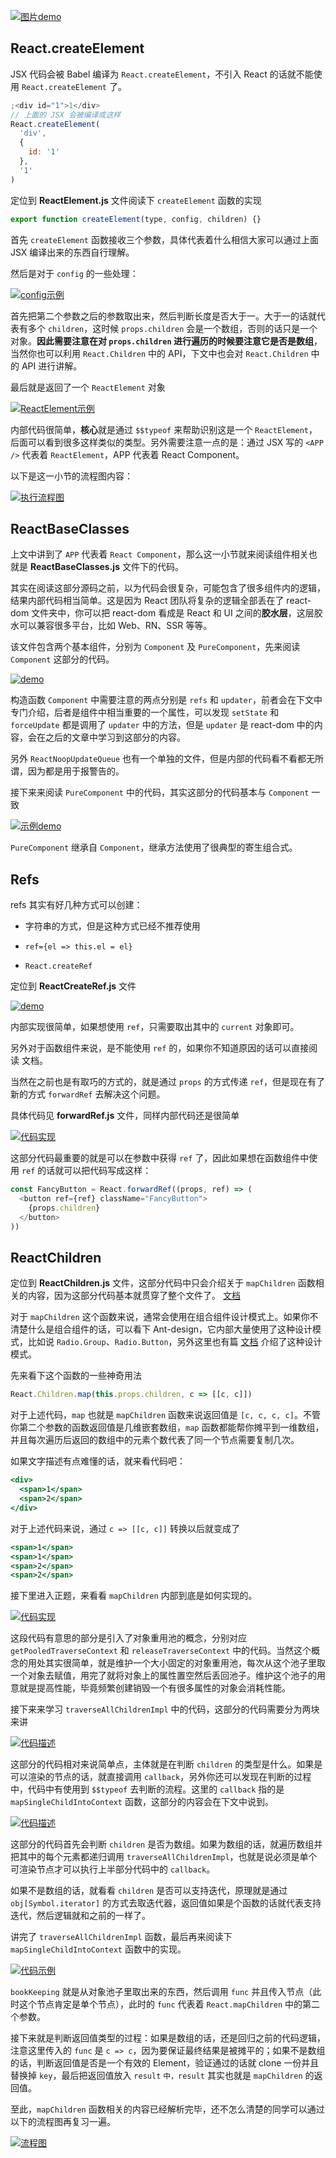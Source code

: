 <a data-fancybox title="图片demo" href="/notes/assets/reactIloveDeveplo/2019-06-01-032355.png">![图片demo](/notes/assets/reactIloveDeveplo/2019-06-01-032355.png)</a>

**React.createElement**
---

JSX 代码会被 Babel 编译为 `React.createElement`，不引入 React 的话就不能使用 `React.createElement` 了。

```jsx
;<div id="1">1</div>
// 上面的 JSX 会被编译成这样
React.createElement(
  'div',
  {
    id: '1'
  },
  '1'
)
```

定位到 **ReactElement.js** 文件阅读下 `createElement` 函数的实现

```js
export function createElement(type, config, children) {}
```

首先 `createElement` 函数接收三个参数，具体代表着什么相信大家可以通过上面 JSX 编译出来的东西自行理解。

然后是对于 `config` 的一些处理：

<a data-fancybox title="config示例" href="/notes/assets/reactIloveDeveplo/2019-06-01-032356.png">![config示例](/notes/assets/reactIloveDeveplo/2019-06-01-032356.png)</a>

首先把第二个参数之后的参数取出来，然后判断长度是否大于一。大于一的话就代表有多个 `children`，这时候 `props.children` 会是一个数组，否则的话只是一个对象。**因此需要注意在对 `props.children` 进行遍历的时候要注意它是否是数组**，当然你也可以利用 `React.Children` 中的 API，下文中也会对 `React.Children` 中的 API 进行讲解。

最后就是返回了一个 `ReactElement` 对象

<a data-fancybox title="ReactElement示例" href="/notes/assets/reactIloveDeveplo/2019-06-01-032359.png">![ReactElement示例](/notes/assets/reactIloveDeveplo/2019-06-01-032359.png)</a>

内部代码很简单，**核心**就是通过 `$$typeof` 来帮助识别这是一个 `ReactElement`，后面可以看到很多这样类似的类型。另外需要注意一点的是：通过 JSX 写的 `<APP />` 代表着 `ReactElement`，APP 代表着 React Component。

以下是这一小节的流程图内容：

<a data-fancybox title="执行流程图" href="/notes/assets/reactIloveDeveplo/2019-06-01-032401.png">![执行流程图](/notes/assets/reactIloveDeveplo/2019-06-01-032401.png)</a>

**ReactBaseClasses**
---

上文中讲到了 `APP` 代表着 `React Component`，那么这一小节就来阅读组件相关也就是 **ReactBaseClasses.js** 文件下的代码。

其实在阅读这部分源码之前，以为代码会很复杂，可能包含了很多组件内的逻辑，结果内部代码相当简单。这是因为 React 团队将复杂的逻辑全部丢在了 react-dom 文件夹中，你可以把 react-dom 看成是 React 和 UI 之间的**胶水层**，这层胶水可以兼容很多平台，比如 Web、RN、SSR 等等。

该文件包含两个基本组件，分别为 `Component` 及 `PureComponent`，先来阅读 `Component` 这部分的代码。

<a data-fancybox title="demo" href="/notes/assets/reactIloveDeveplo/2019-06-01-032402.png">![demo](/notes/assets/reactIloveDeveplo/2019-06-01-032402.png)</a>

构造函数 `Component` 中需要注意的两点分别是 `refs` 和 `updater`，前者会在下文中专门介绍，后者是组件中相当重要的一个属性，可以发现 `setState` 和 `forceUpdate` 都是调用了 `updater` 中的方法，但是 `updater` 是 react-dom 中的内容，会在之后的文章中学习到这部分的内容。

另外 `ReactNoopUpdateQueue` 也有一个单独的文件，但是内部的代码看不看都无所谓，因为都是用于报警告的。

接下来来阅读 `PureComponent` 中的代码，其实这部分的代码基本与 `Component` 一致

<a data-fancybox title="示例demo" href="/notes/assets/reactIloveDeveplo/2019-06-01-032404.png">![示例demo](/notes/assets/reactIloveDeveplo/2019-06-01-032404.png)</a>

`PureComponent` 继承自 `Component`，继承方法使用了很典型的寄生组合式。

**Refs**
---

refs 其实有好几种方式可以创建：

* 字符串的方式，但是这种方式已经不推荐使用

* `ref={el => this.el = el}`

* `React.createRef`

定位到 **ReactCreateRef.js** 文件

<a data-fancybox title="demo" href="/notes/assets/reactIloveDeveplo/2019-06-01-032405.png">![demo](/notes/assets/reactIloveDeveplo/2019-06-01-032405.png)</a>

内部实现很简单，如果想使用 `ref`，只需要取出其中的 `current` 对象即可。

另外对于函数组件来说，是不能使用 `ref` 的，如果你不知道原因的话可以直接阅读 文档。

当然在之前也是有取巧的方式的，就是通过 `props` 的方式传递 `ref`，但是现在有了新的方式 `forwardRef` 去解决这个问题。

具体代码见 **forwardRef.js** 文件，同样内部代码还是很简单

<a data-fancybox title="代码实现" href="/notes/assets/reactIloveDeveplo/2019-06-01-032407.png">![代码实现](/notes/assets/reactIloveDeveplo/2019-06-01-032407.png)</a>

这部分代码最重要的就是可以在参数中获得 `ref` 了，因此如果想在函数组件中使用 `ref` 的话就可以把代码写成这样：

```js
const FancyButton = React.forwardRef((props, ref) => (
  <button ref={ref} className="FancyButton">
    {props.children}
  </button>
))
```

**ReactChildren**
---

定位到 **ReactChildren.js** 文件，这部分代码中只会介绍关于 `mapChildren` 函数相关的内容，因为这部分代码基本就贯穿了整个文件了。
[文档](https://reactjs.org/docs/react-api.html#reactchildren)

对于 `mapChildren` 这个函数来说，通常会使用在组合组件设计模式上。如果你不清楚什么是组合组件的话，可以看下 Ant-design，它内部大量使用了这种设计模式，比如说 `Radio.Group`、`Radio.Button`，另外这里也有篇 [文档](https://react-cn.github.io/react/docs/multiple-components.html) 介绍了这种设计模式。

先来看下这个函数的一些神奇用法

```js
React.Children.map(this.props.children, c => [[c, c]])
```

对于上述代码，`map` 也就是 `mapChildren` 函数来说返回值是 `[c, c, c, c]`。不管你第二个参数的函数返回值是几维嵌套数组，`map` 函数都能帮你摊平到一维数组，并且每次遍历后返回的数组中的元素个数代表了同一个节点需要复制几次。

如果文字描述有点难懂的话，就来看代码吧：

```jsx
<div>
  <span>1</span>
  <span>2</span>
</div>
```

对于上述代码来说，通过 `c => [[c, c]]` 转换以后就变成了

```jsx
<span>1</span>
<span>1</span>
<span>2</span>
<span>2</span>
```

接下里进入正题，来看看 `mapChildren` 内部到底是如何实现的。

<a data-fancybox title="代码实现" href="/notes/assets/reactIloveDeveplo/2019-06-01-032408.png">![代码实现](/notes/assets/reactIloveDeveplo/2019-06-01-032408.png)</a>

这段代码有意思的部分是引入了对象重用池的概念，分别对应 `getPooledTraverseContext` 和 `releaseTraverseContext` 中的代码。当然这个概念的用处其实很简单，就是维护一个大小固定的对象重用池，每次从这个池子里取一个对象去赋值，用完了就将对象上的属性置空然后丢回池子。维护这个池子的用意就是提高性能，毕竟频繁创建销毁一个有很多属性的对象会消耗性能。

接下来来学习 `traverseAllChildrenImpl` 中的代码，这部分的代码需要分为两块来讲

<a data-fancybox title="代码描述" href="/notes/assets/reactIloveDeveplo/2019-06-01-032411.png">![代码描述](/notes/assets/reactIloveDeveplo/2019-06-01-032411.png)</a>

这部分的代码相对来说简单点，主体就是在判断 `children` 的类型是什么。如果是可以渲染的节点的话，就直接调用 `callback`，另外你还可以发现在判断的过程中，代码中有使用到 `$$typeof` 去判断的流程。这里的 `callback` 指的是 `mapSingleChildIntoContext` 函数，这部分的内容会在下文中说到。

<a data-fancybox title="代码描述" href="/notes/assets/reactIloveDeveplo/2019-06-01-032412.png">![代码描述](/notes/assets/reactIloveDeveplo/2019-06-01-032412.png)</a>

这部分的代码首先会判断 `children` 是否为数组。如果为数组的话，就遍历数组并把其中的每个元素都递归调用 `traverseAllChildrenImpl`，也就是说必须是单个可渲染节点才可以执行上半部分代码中的 `callback`。

如果不是数组的话，就看看 `children` 是否可以支持迭代，原理就是通过 `obj[Symbol.iterator]` 的方式去取迭代器，返回值如果是个函数的话就代表支持迭代，然后逻辑就和之前的一样了。

讲完了 `traverseAllChildrenImpl` 函数，最后再来阅读下 `mapSingleChildIntoContext` 函数中的实现。

<a data-fancybox title="代码示例" href="/notes/assets/reactIloveDeveplo/2019-06-01-032414.png">![代码示例](/notes/assets/reactIloveDeveplo/2019-06-01-032414.png)</a>

`bookKeeping` 就是从对象池子里取出来的东西，然后调用 `func` 并且传入节点（此时这个节点肯定是单个节点），此时的 `func` 代表着 `React.mapChildren` 中的第二个参数。

接下来就是判断返回值类型的过程：如果是数组的话，还是回归之前的代码逻辑，注意这里传入的 `func` 是 `c => c`，因为要保证最终结果是被摊平的；如果不是数组的话，判断返回值是否是一个有效的 Element，验证通过的话就 clone 一份并且替换掉 `key`，最后把返回值放入 `result` `中，result` 其实也就是 `mapChildren` 的返回值。

至此，`mapChildren` 函数相关的内容已经解析完毕，还不怎么清楚的同学可以通过以下的流程图再复习一遍。

<a data-fancybox title="流程图" href="/notes/assets/reactIloveDeveplo/2019-06-01-032416.png">![流程图](/notes/assets/reactIloveDeveplo/2019-06-01-032416.png)</a>

